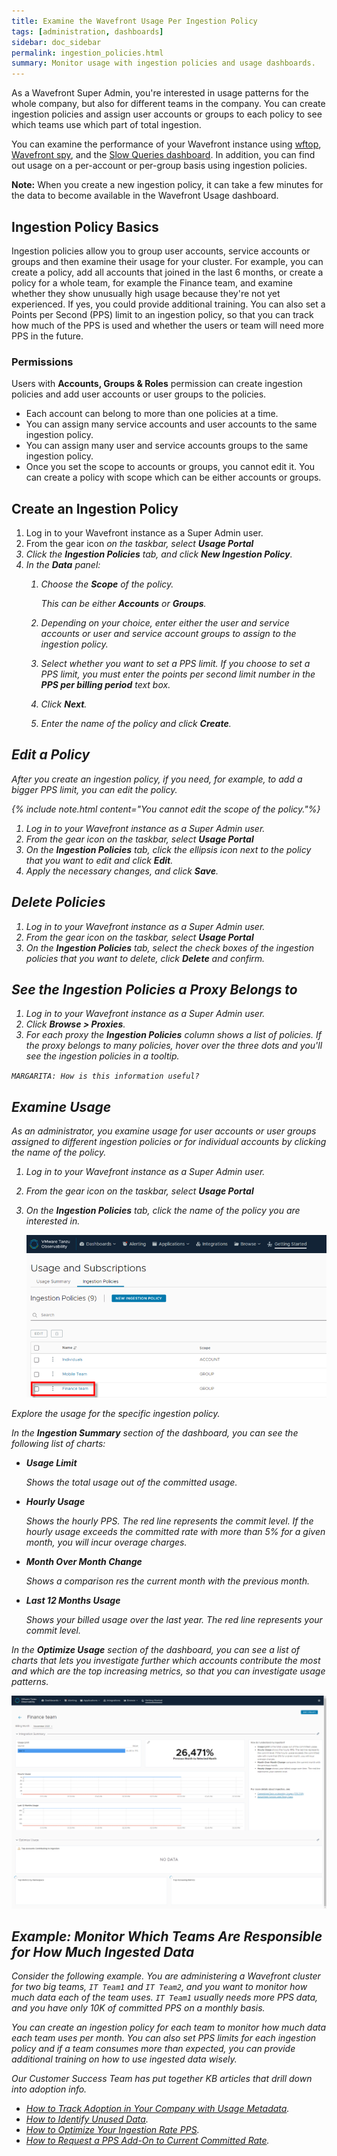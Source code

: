 ```yaml
---
title: Examine the Wavefront Usage Per Ingestion Policy
tags: [administration, dashboards]
sidebar: doc_sidebar
permalink: ingestion_policies.html
summary: Monitor usage with ingestion policies and usage dashboards.
---
```


As a Wavefront Super Admin, you're interested in usage patterns for the whole company, but also for different teams in the company. You can create ingestion policies and assign user accounts or groups to each policy to see which teams use which part of total ingestion.

You can examine the performance of your Wavefront instance using [wftop](), [Wavefront spy](wavefront_monitoring_spy.html), and the [Slow Queries dashboard](wavefront_monitoring.html#examine-slow-queries). In addition, you can find out usage on a per-account or per-group basis using ingestion policies.

**Note:** When you create a new ingestion policy, it can take a few minutes for the data to become available in the Wavefront Usage dashboard.

## Ingestion Policy Basics

Ingestion policies allow you to group user accounts, service accounts or groups and then examine their usage for your cluster. For example, you can create a policy, add all accounts that joined in the last 6 months, or create a policy for a whole team, for example the Finance team, and examine whether they show unusually high usage because they're not yet experienced. If yes, you could provide additional training. You can also set a Points per Second (PPS) limit to an ingestion policy, so that you can track how much of the PPS is used and whether the users or team will need more PPS in the future.

### Permissions

Users with **Accounts, Groups & Roles** permission can create ingestion policies and add user accounts or user groups to the policies.
* Each account can belong to more than one policies at a time.
* You can assign many service accounts and user accounts to the same ingestion policy.
* You can assign many user and service accounts groups to the same ingestion policy.
* Once you set the scope to accounts or groups, you cannot edit it. You can create a policy with scope which can be either accounts or groups.

## Create an Ingestion Policy

1. Log in to your Wavefront instance as a Super Admin user.
2. From the gear icon <i class="fa fa-cog"/> on the taskbar, select **Usage Portal**
3. Click the **Ingestion Policies** tab, and click **New Ingestion Policy**.
4. In the **Data** panel:
   1. Choose the **Scope** of the policy.
  
      This can be either **Accounts** or **Groups**.
   2. Depending on your choice, enter either the user and service accounts or user and service account groups to assign to the ingestion policy.
   3. Select whether you want to set a PPS limit. 
      If you choose to set a PPS limit, you must enter the points per second limit number in the **PPS per billing period** text box.
   4. Click **Next**.
   5. Enter the name of the policy and click **Create**.

## Edit a Policy

After you create an ingestion policy, if you need, for example, to add a bigger PPS limit, you can edit the policy. 

{% include note.html content="You cannot edit the scope of the policy."%}

1. Log in to your Wavefront instance as a Super Admin user.
2. From the gear icon <i class="fa fa-cog"/> on the taskbar, select **Usage Portal**
3. On the **Ingestion Policies** tab, click the ellipsis icon next to the policy that you want to edit and click **Edit**.
4. Apply the necessary changes, and click **Save**.


## Delete Policies

1. Log in to your Wavefront instance as a Super Admin user.
2. From the gear icon <i class="fa fa-cog"/> on the taskbar, select **Usage Portal**
3. On the **Ingestion Policies** tab, select the check boxes of the ingestion policies that you want to delete, click **Delete** and confirm.

## See the Ingestion Policies a Proxy Belongs to

1. Log in to your Wavefront instance as a Super Admin user.
2. Click **Browse > Proxies**.
3. For each proxy the **Ingestion Policies** column shows a list of policies. If the proxy belongs to many policies, hover over the three dots and you'll see the ingestion policies in a tooltip.

`MARGARITA: How is this information useful?`


## Examine Usage

As an administrator, you examine usage for user accounts or user groups assigned to different ingestion policies or for individual accounts by clicking the name of the policy.

1. Log in to your Wavefront instance as a Super Admin user.
2. From the gear icon <i class="fa fa-cog"/> on the taskbar, select **Usage Portal**
3. On the **Ingestion Policies** tab, click the name of the policy you are interested in.

   ![Ingestion policy name link](images/ingestion_policy_team.png)

Explore the usage for the specific ingestion policy.

In the **Ingestion Summary** section of the dashboard, you can see the following list of charts:

* **Usage Limit** 

  Shows the total usage out of the committed usage.
  
* **Hourly Usage** 
  
  Shows the hourly PPS. The red line represents the commit level. If the hourly usage exceeds the committed rate with more than 5% for a given month, you will incur overage charges.

* **Month Over Month Change** 

   Shows a comparison res the current month with the previous month.

* **Last 12 Months Usage** 
   
  Shows your billed usage over the last year. The red line represents your commit level.

In the **Optimize Usage** section of the dashboard, you can see a list of charts that lets you investigate further which accounts contribute the most and which are the top increasing metrics, so that you can investigate usage patterns.

 ![Usage summary per ingestion policy](images/usage_summary_per_policy.png)


## Example: Monitor Which Teams Are Responsible for How Much Ingested Data

Consider the following example. You are administering a Wavefront cluster for two big teams, `IT Team1` and `IT Team2`, and you want to monitor how much data each of the team uses. `IT Team1` usually needs more PPS data, and you have only 10K of committed PPS on a monthly basis.

You can create an ingestion policy for each team to monitor how much data each team uses per month. You can also set PPS limits for each ingestion policy and if a team consumes more than expected, you can provide additional training on how to use ingested data wisely. 

Our Customer Success Team has put together KB articles that drill down into adoption info.

* [How to Track Adoption in Your Company with Usage Metadata](https://help.wavefront.com/hc/en-us/articles/360058526192-How-to-Track-Tanzu-Observability-Adoption-with-Usage-Metadata).
* [How to Identify Unused Data](https://help.wavefront.com/hc/en-us/articles/360058084372-How-to-Identify-Unused-Data).
* [How to Optimize Your Ingestion Rate PPS](https://help.wavefront.com/hc/en-us/articles/360057995092-How-to-Optimize-Your-Ingestion-Rate-PPS-).
* [How to Request a PPS Add-On to Current Committed Rate](https://help.wavefront.com/hc/en-us/articles/4402939921044-How-to-request-a-PPS-add-on-to-current-committed-rate).
